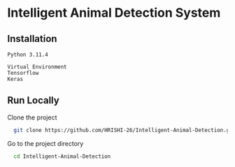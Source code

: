 # Intelligent Animal Detection System

## Installation

    Python 3.11.4
    
    Virtual Environment
    Tensorflow
    Keras
    
## Run Locally

Clone the project

```bash
  git clone https://github.com/HRISHI-26/Intelligent-Animal-Detection.git
```

Go to the project directory

```bash
  cd Intelligent-Animal-Detection
```

